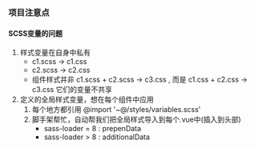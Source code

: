 ### 项目注意点
#### SCSS变量的问题
1. 样式变量在自身中私有 
   * c1.scss -> c1.css
   * c2.scss -> c2.css
   * 组件样式并非 c1.scss + c2.scss -> c3.css , 而是 c1.css + c2.css -> c3.css 它们的变量不共享
2. 定义的全局样式变量，想在每个组件中应用 
   1. 每个地方都引用 @import '~@/styles/variables.scss'
   2. 脚手架帮忙，自动帮我们把全局样式导入到每个.vue中(插入到头部)
      * sass-loader = 8 : prepenData
      * sass-loader > 8 : additionalData
